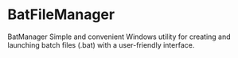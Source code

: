 # BatFileManager
BatManager Simple and convenient Windows utility for creating and launching batch files (.bat) with a user-friendly interface.
